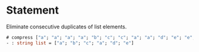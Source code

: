 # Statement

Eliminate consecutive duplicates of list elements.

```ocaml
# compress ["a"; "a"; "a"; "a"; "b"; "c"; "c"; "a"; "a"; "d"; "e"; "e"; "e"; "e"];;
- : string list = ["a"; "b"; "c"; "a"; "d"; "e"]
```